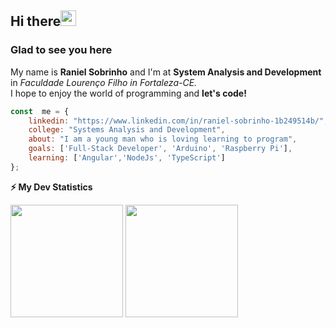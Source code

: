 <h2>Hi there<img src="https://media.giphy.com/media/hvRJCLFzcasrR4ia7z/giphy.gif" width="25px"></h2>

<h3>Glad to see you here</h3>

My name is **Raniel Sobrinho** and I'm at **System Analysis and Development** in *Faculdade Lourenço Filho in Fortaleza-CE.*  
I hope to enjoy the world of programming and **let's code!** 

```js
const  me = {
    linkedin: "https://www.linkedin.com/in/raniel-sobrinho-1b249514b/",
    college: "Systems Analysis and Development",
    about: "I am a young man who is loving learning to program",
    goals: ['Full-Stack Developer', 'Arduino', 'Raspberry Pi'],
    learning: ['Angular','NodeJs', 'TypeScript']
};
```


<b>⚡ My Dev Statistics</b>
<p>
<img height="180em" src="https://github-readme-stats.vercel.app/api?username=ranielsobrinho&show_icons=true&hide_border=true" />

<img height="180em" src="https://github-readme-stats.vercel.app/api/top-langs/?username=ranielsobrinho&exclude_repo=KNN-Image-Classification&show_icons=true&hide_border=true&layout=compact&langs_count=8"/>
</p>
<!--
**ranielsobrinho/ranielsobrinho** is a ✨ _special_ ✨ repository because its `README.md` (this file) appears on your GitHub profile.

Here are some ideas to get you started:

- 🔭 I’m currently working on ...
- 🌱 I’m currently learning ...
- 👯 I’m looking to collaborate on ...
- 🤔 I’m looking for help with ...
- 💬 Ask me about ...
- 📫 How to reach me: ...
- 😄 Pronouns: ...
- ⚡ Fun fact: ...
-->
